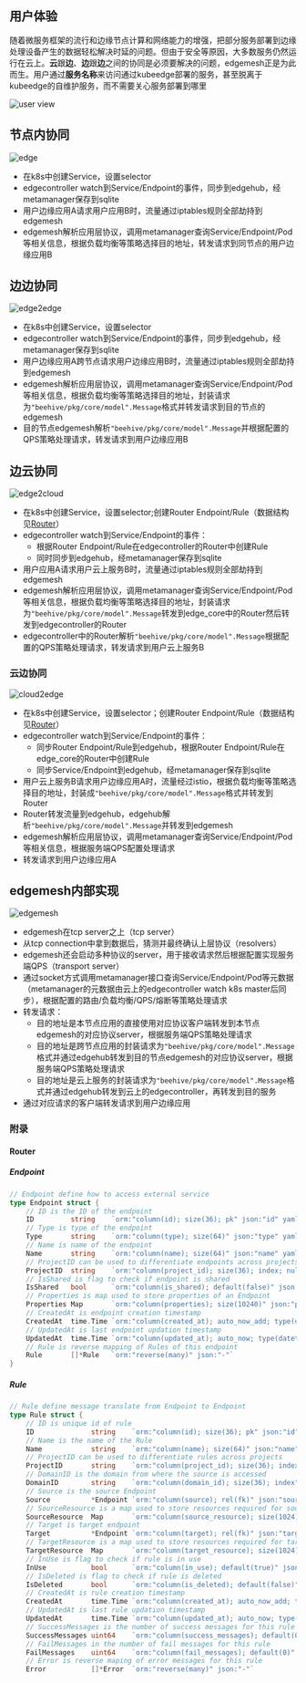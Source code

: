 ## 用户体验
随着微服务框架的流行和边缘节点计算和网络能力的增强，把部分服务部署到边缘处理设备产生的数据轻松解决时延的问题。但由于安全等原因，大多数服务仍然运行在云上。**云**跟**边**、**边**跟**边**之间的协同是必须要解决的问题，edgemesh正是为此而生。用户通过**服务名称**来访问通过kubeedge部署的服务，甚至脱离于kubeedge的自维护服务，而不需要关心服务部署到哪里

![user view](docs/images/user%20view.jpg)

## 节点内协同

![edge](docs/images/inedge.jpg)

- 在k8s中创建Service，设置selector
- edgecontroller watch到Service/Endpoint的事件，同步到edgehub，经metamanager保存到sqlite
- 用户边缘应用A请求用户应用B时，流量通过iptables规则全部劫持到edgemesh
- edgemesh解析应用层协议，调用metamanager查询Service/Endpoint/Pod等相关信息，根据负载均衡等策略选择目的地址，转发请求到同节点的用户边缘应用B

## 边边协同

![edge2edge](docs/images/edge2edge.jpg)

- 在k8s中创建Service，设置selector
- edgecontroller watch到Service/Endpoint的事件，同步到edgehub，经metamanager保存到sqlite
- 用户边缘应用A跨节点请求用户边缘应用B时，流量通过iptables规则全部劫持到edgemesh
- edgemesh解析应用层协议，调用metamanager查询Service/Endpoint/Pod等相关信息，根据负载均衡等策略选择目的地址，封装请求为```"beehive/pkg/core/model".Message```格式并转发请求到目的节点的edgemesh
- 目的节点edgemesh解析```"beehive/pkg/core/model".Message```并根据配置的QPS策略处理请求，转发请求到用户边缘应用B

## 边云协同

![edge2cloud](docs/images/edge2cloud.jpg)

- 在k8s中创建Service，设置selector;创建Router Endpoint/Rule（数据结构见<a href="#### Router">Router</a>）
- edgecontroller watch到Service/Endpoint的事件：
    - 根据Router Endpoint/Rule在edgecontroller的Router中创建Rule
    - 同时同步到edgehub，经metamanager保存到sqlite
- 用户应用A请求用户云上服务B时，流量通过iptables规则全部劫持到edgemesh
- edgemesh解析应用层协议，调用metamanager查询Service/Endpoint/Pod等相关信息，根据负载均衡等策略选择目的地址，封装请求为```"beehive/pkg/core/model".Message```转发到edge_core中的Router然后转发到edgecontroller的Router
- edgecontroller中的Router解析```"beehive/pkg/core/model".Message```根据配置的QPS策略处理请求，转发请求到用户云上服务B

### 云边协同

![cloud2edge](docs/images/cloud2edge.jpg)

- 在k8s中创建Service，设置selector；创建Router Endpoint/Rule（数据结构见<a href="#### Router">Router</a>）
- edgecontroller watch到Service/Endpoint的事件：
    - 同步Router Endpoint/Rule到edgehub，根据Router Endpoint/Rule在edge_core的Router中创建Rule
    - 同步Service/Endpoint到edgehub，经metamanager保存到sqlite
- 用户云上服务B请求用户边缘应用A时，流量经过istio，根据负载均衡等策略选择目的地址，封装成```"beehive/pkg/core/model".Message```格式并转发到Router
- Router转发流量到edgehub，edgehub解析```"beehive/pkg/core/model".Message```并转发到edgemesh
- edgemesh解析应用层协议，调用metamanager查询Service/Endpoint/Pod等相关信息，根据服务端QPS配置处理请求
- 转发请求到用户边缘应用A

## edgemesh内部实现

![edgemesh](docs/images/edgemesh.jpg)

- edgemesh在tcp server之上（tcp server）
- 从tcp connection中拿到数据后，猜测并最终确认上层协议（resolvers）
- edgemesh还会启动多种协议的server，用于接收请求然后根据配置实现服务端QPS（transport server）
- 通过socket方式调用metamanager接口查询Service/Endpoint/Pod等元数据（metamanager的元数据由云上的edgecontroller watch k8s master后同步），根据配置的路由/负载均衡/QPS/熔断等策略处理请求
- 转发请求：
    - 目的地址是本节点应用的直接使用对应协议客户端转发到本节点edgemesh的对应协议server，根据服务端QPS策略处理请求
    - 目的地址是跨节点应用的封装请求为```"beehive/pkg/core/model".Message```格式并通过edgehub转发到目的节点edgemesh的对应协议server，根据服务端QPS策略处理请求
    - 目的地址是云上服务的封装请求为```"beehive/pkg/core/model".Message```格式并通过edgehub转发到云上的edgecontroller，再转发到目的服务
- 通过对应请求的客户端转发请求到用户边缘应用

### 附录
#### Router
##### Endpoint
```go
// Endpoint define how to access external service
type Endpoint struct {
	// ID is the ID of the endpoint
	ID         string    `orm:"column(id); size(36); pk" json:"id" yaml:"id"`
	// Type is type of the endpoint
	Type       string    `orm:"column(type); size(64)" json:"type" yaml:"type"`
	// Name is name of the endpoint
	Name       string    `orm:"column(name); size(64)" json:"name" yaml:"name"`
	// ProjectID can be used to differentiate endpoints across projects
	ProjectID  string    `orm:"column(project_id); size(36); index; null" json:"project_id" yaml:"project_id"`
	// IsShared is flag to check if endpoint is shared
	IsShared   bool      `orm:"column(is_shared); default(false)" json:"is_shared" `
	// Properties is map used to store properties of an Endpoint
	Properties Map       `orm:"column(properties); size(10240)" json:"properties" yaml:"properties"`
	// CreatedAt is endpoint creation timestamp
	CreatedAt  time.Time `orm:"column(created_at); auto_now_add; type(datetime)" json:"created_at" `
	// UpdatedAt is last endpoint updation timestamp
	UpdatedAt  time.Time `orm:"column(updated_at); auto_now; type(datetime)" json:"updated_at" `
	// Rule is reverse mapping of Rules of this endpoint
	Rule       []*Rule   `orm:"reverse(many)" json:"-"`
}
```
##### Rule
```go
// Rule define message translate from Endpoint to Endpoint
type Rule struct {
	// ID is unique id of rule
	ID              string    `orm:"column(id); size(36); pk" json:"id" yaml:"id"`
	// Name is the name of the Rule
	Name            string    `orm:"column(name); size(64)" json:"name" yaml:"name"`
	// ProjectID can be used to differentiate rules across projects
	ProjectID       string    `orm:"column(project_id); size(36); index" json:"project_id" yaml:"project_id"`
	// DomainID is the domain from where the source is accessed
	DomainID        string    `orm:"column(domain_id); size(36); index" json:"domain_id" yaml:"domain_id"`
	// Source is the source Endpoint
	Source          *Endpoint `orm:"column(source); rel(fk)" json:"source" yaml:"source"`
	// SourceResource is a map used to store resources required for source
	SourceResource  Map       `orm:"column(source_resource); size(1024)" json:"source_resource" yaml:"source_resource"`
	// Target is target endpoint
	Target          *Endpoint `orm:"column(target); rel(fk)" json:"target" yaml:"target"`
	// TargetResource is a map used to store resources required for target
	TargetResource  Map       `orm:"column(target_resource); size(1024)" json:"target_resource" yaml:"target_resource"`
	// InUse is flag to check if rule is in use
	InUse           bool      `orm:"column(in_use); default(true)" json:"in_use" yaml:"in_use"`
	// IsDeleted is flag to check if rule is deleted
	IsDeleted       bool      `orm:"column(is_deleted); default(false)" json:"is_deleted" `
	// CreatedAt is rule creation timestamp
	CreatedAt       time.Time `orm:"column(created_at); auto_now_add; type(datetime)" json:"created_at" `
	// UpdatedAt is last rule updation timestamp
	UpdatedAt       time.Time `orm:"column(updated_at); auto_now; type(datetime)" json:"updated_at" `
	// SuccessMessages is the number of success messages for this rule
	SuccessMessages uint64    `orm:"column(success_messages); default(0)" json:"success_messages" `
	// FailMessages in the number of fail messages for this rule
    FailMessages    uint64    `orm:"column(fail_messages); default(0)" json:"fail_messages" `
    // Error is reverse maping of error messages for this rule
    Error           []*Error  `orm:"reverse(many)" json:"-"`
```